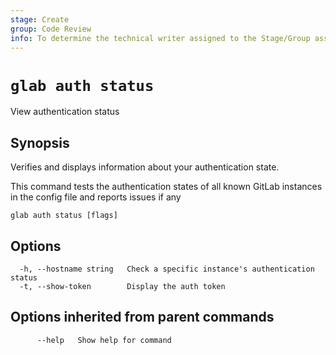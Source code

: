 ```yaml
---
stage: Create
group: Code Review
info: To determine the technical writer assigned to the Stage/Group associated with this page, see https://about.gitlab.com/handbook/product/ux/technical-writing/#assignments
---
```


<!--
This documentation is auto generated by a script.
Please do not edit this file directly, check cmd/gen-docs/docs.go.
-->

# `glab auth status`

View authentication status

## Synopsis

Verifies and displays information about your authentication state.

This command tests the authentication states of all known GitLab instances in the config file and reports issues if any

```plaintext
glab auth status [flags]
```

## Options

```plaintext
  -h, --hostname string   Check a specific instance's authentication status
  -t, --show-token        Display the auth token
```

## Options inherited from parent commands

```plaintext
      --help   Show help for command
```
